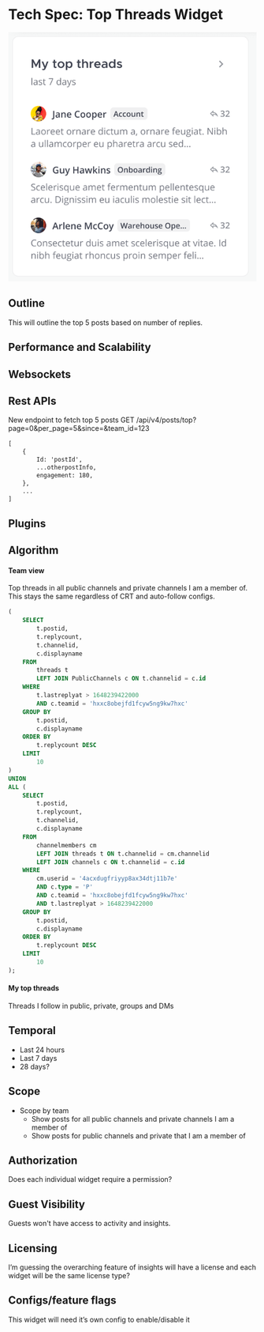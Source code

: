 # Tech Spec: Top Threads Widget

![](./screenshots/top-threads.png)

## Outline
This will outline the top 5 posts based on number of replies. 

## Performance and Scalability

## Websockets

## Rest APIs
New endpoint to fetch top 5 posts
GET /api/v4/posts/top?page=0&per_page=5&since=<timestamp>&team_id=123
```
[
	{
		Id: 'postId',
		...otherpostInfo,
		engagement: 180,
	},
	...
]
```

## Plugins

## Algorithm

#### Team view
Top threads in all public channels and private channels I am a member of. This stays the same regardless of CRT and auto-follow configs.

```sql
(
    SELECT
        t.postid,
        t.replycount,
        t.channelid,
        c.displayname
    FROM
        threads t
        LEFT JOIN PublicChannels c ON t.channelid = c.id
    WHERE
        t.lastreplyat > 1648239422000
        AND c.teamid = 'hxxc8obejfd1fcyw5ng9kw7hxc'
    GROUP BY
        t.postid,
        c.displayname
    ORDER BY
        t.replycount DESC
    LIMIT
        10
)
UNION
ALL (
    SELECT
        t.postid,
        t.replycount,
        t.channelid,
        c.displayname
    FROM
        channelmembers cm
        LEFT JOIN threads t ON t.channelid = cm.channelid
        LEFT JOIN channels c ON t.channelid = c.id
    WHERE
        cm.userid = '4acxdugfriyyp8ax34dtj11b7e'
        AND c.type = 'P'
        AND c.teamid = 'hxxc8obejfd1fcyw5ng9kw7hxc'
        AND t.lastreplyat > 1648239422000
    GROUP BY
        t.postid,
        c.displayname
    ORDER BY
        t.replycount DESC
    LIMIT
        10
);
```

#### My top threads 
Threads I follow in public, private, groups and DMs

<!-- ### CRT disabled and auto follow config enabled:
Team view top threads: Top threads in all public channels, private channels I am a member of, group messages and DMs
My top threads: Threads I follow in public, private, groups and DMs. Since auto follow is enabled, this will be threads a user starts, participates in, or is mentioned in are automatically followed

### CRT disabled and auto follow config disabled: -->


## Temporal
- Last 24 hours
- Last 7 days
- 28 days?

## Scope
- Scope by team
    - Show posts for all public channels and private channels I am a member of
    - Show posts for public channels and private that I am a member of

## Authorization
Does each individual widget require a permission?

## Guest Visibility
Guests won't have access to activity and insights.

## Licensing
I’m guessing the overarching feature of insights will have a license and each widget will be the same license type?

## Configs/feature flags
This widget will need it’s own config to enable/disable it
